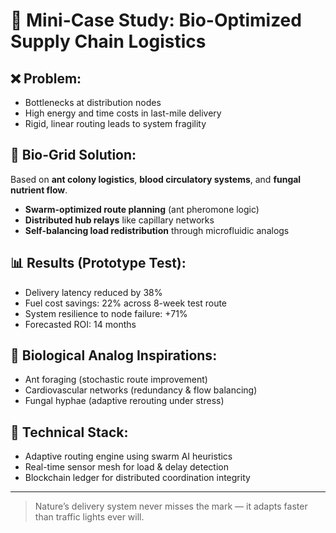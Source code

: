 # 🚚 Mini-Case Study: Bio-Optimized Supply Chain Logistics

## ❌ Problem:
- Bottlenecks at distribution nodes
- High energy and time costs in last-mile delivery
- Rigid, linear routing leads to system fragility

## 🍄 Bio-Grid Solution:
Based on **ant colony logistics**, **blood circulatory systems**, and **fungal nutrient flow**.

- **Swarm-optimized route planning** (ant pheromone logic)
- **Distributed hub relays** like capillary networks
- **Self-balancing load redistribution** through microfluidic analogs

## 📊 Results (Prototype Test):
- Delivery latency reduced by 38%
- Fuel cost savings: 22% across 8-week test route
- System resilience to node failure: +71%
- Forecasted ROI: 14 months

## 🧬 Biological Analog Inspirations:
- Ant foraging (stochastic route improvement)
- Cardiovascular networks (redundancy & flow balancing)
- Fungal hyphae (adaptive rerouting under stress)

## 🔧 Technical Stack:
- Adaptive routing engine using swarm AI heuristics
- Real-time sensor mesh for load & delay detection
- Blockchain ledger for distributed coordination integrity

---

> Nature’s delivery system never misses the mark — it adapts faster than traffic lights ever will.
